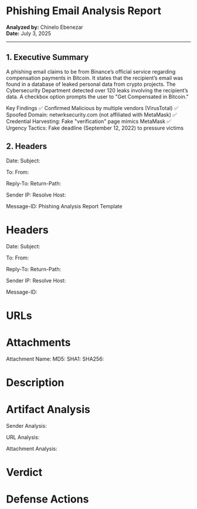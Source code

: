 # Phishing Email Analysis Report

**Analyzed by:** Chinelo Ebenezar  
**Date:** July 3, 2025 

---

## 1. Executive Summary
A phishing email claims to be from Binance’s official service regarding compensation payments in Bitcoin. It states that the recipient’s email was found in a database of leaked personal data from crypto projects.  The Cybersecurity Department detected over 120 leaks involving the recipient’s data. A checkbox option prompts the user to "Get Compensated in Bitcoin."



Key Findings
✅ Confirmed Malicious by multiple vendors (VirusTotal)
✅ Spoofed Domain: netwrksecurity.com (not affiliated with MetaMask)
✅ Credential Harvesting: Fake "verification" page mimics MetaMask
✅ Urgency Tactics: Fake deadline (September 12, 2022) to pressure victims

## 2. Headers
Date:
Subject:

To:
From:

Reply-To:
Return-Path:

Sender IP:
Resolve Host:

Message-ID:
Phishing Analysis Report Template

Headers
======================================
Date:
Subject:

To:
From:

Reply-To:
Return-Path:

Sender IP:
Resolve Host:

Message-ID:


URLs
=======================================



Attachments
======================================
Attachment Name:
MD5:
SHA1:
SHA256:


Description
======================================



Artifact Analysis
======================================
Sender Analysis:


URL Analysis:


Attachment Analysis:



Verdict
======================================



Defense Actions
======================================


